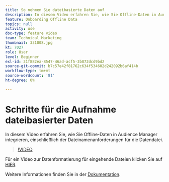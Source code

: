 ```yaml
---
title: So nehmen Sie dateibasierte Daten auf
description: In diesem Video erfahren Sie, wie Sie Offline-Daten in Audience Manager integrieren, einschließlich der Dateinamenanforderungen für die Datendatei.
feature: Onboarding Offline Data
topics: null
activity: use
doc-type: feature video
team: Technical Marketing
thumbnail: 331008.jpg
kt: 7027
role: User
level: Beginner
exl-id: 31f882ea-8547-46ad-acf5-3b872dcd9bd2
source-git-commit: b7c57e42f81762c634f534602d242092b6af414b
workflow-type: tm+mt
source-wordcount: '81'
ht-degree: 0%

---
```


# Schritte für die Aufnahme dateibasierter Daten

In diesem Video erfahren Sie, wie Sie Offline-Daten in Audience Manager integrieren, einschließlich der Dateinamenanforderungen für die Datendatei.

>[!VIDEO](https://video.tv.adobe.com/v/331008/?quality=12&learn=on)

Für ein Video zur Datenformatierung für eingehende Dateien klicken Sie auf [HIER](formatting-and-ingesting-file-based-data.md).

Weitere Informationen finden Sie in der [Dokumentation](https://experienceleague.adobe.com/docs/audience-manager/user-guide/implementation-integration-guides/sending-audience-data/batch-data-transfer-process/inbound-s3-filenames.html).
